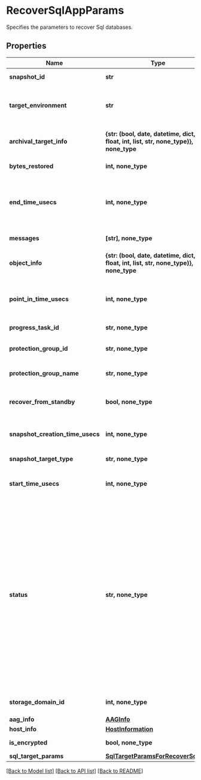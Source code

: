 # RecoverSqlAppParams

Specifies the parameters to recover Sql databases.

## Properties
Name | Type | Description | Notes
------------ | ------------- | ------------- | -------------
**snapshot_id** | **str** | Specifies the snapshot id. | 
**target_environment** | **str** | Specifies the environment of the recovery target. The corresponding params below must be filled out. | defaults to "kSQL"
**archival_target_info** | **{str: (bool, date, datetime, dict, float, int, list, str, none_type)}, none_type** | Specifies the archival target information if the snapshot is an archival snapshot. | [optional] 
**bytes_restored** | **int, none_type** | Specify the total bytes restored. | [optional] [readonly] 
**end_time_usecs** | **int, none_type** | Specifies the end time of the Recovery in Unix timestamp epoch in microseconds. This field will be populated only after Recovery is finished. | [optional] [readonly] 
**messages** | **[str], none_type** | Specify error messages about the object. | [optional] [readonly] 
**object_info** | **{str: (bool, date, datetime, dict, float, int, list, str, none_type)}, none_type** | Specifies the information about the object for which the snapshot is taken. | [optional] 
**point_in_time_usecs** | **int, none_type** | Specifies the timestamp (in microseconds. from epoch) for recovering to a point-in-time in the past. | [optional] 
**progress_task_id** | **str, none_type** | Progress monitor task id for Recovery of VM. | [optional] [readonly] 
**protection_group_id** | **str, none_type** | Specifies the protection group id of the object snapshot. | [optional] 
**protection_group_name** | **str, none_type** | Specifies the protection group name of the object snapshot. | [optional] 
**recover_from_standby** | **bool, none_type** | Specifies that user wants to perform standby restore if it is enabled for this object. | [optional] 
**snapshot_creation_time_usecs** | **int, none_type** | Specifies the time when the snapshot is created in Unix timestamp epoch in microseconds. | [optional] [readonly] 
**snapshot_target_type** | **str, none_type** | Specifies the snapshot target type. | [optional] [readonly] 
**start_time_usecs** | **int, none_type** | Specifies the start time of the Recovery in Unix timestamp epoch in microseconds. | [optional] [readonly] 
**status** | **str, none_type** | Status of the Recovery. &#39;Running&#39; indicates that the Recovery is still running. &#39;Canceled&#39; indicates that the Recovery has been cancelled. &#39;Canceling&#39; indicates that the Recovery is in the process of being cancelled. &#39;Failed&#39; indicates that the Recovery has failed. &#39;Succeeded&#39; indicates that the Recovery has finished successfully. &#39;SucceededWithWarning&#39; indicates that the Recovery finished successfully, but there were some warning messages. &#39;Skipped&#39; indicates that the Recovery task was skipped. | [optional] [readonly] 
**storage_domain_id** | **int, none_type** | Specifies the ID of the Storage Domain where this snapshot is stored. | [optional] [readonly] 
**aag_info** | [**AAGInfo**](AAGInfo.md) |  | [optional] 
**host_info** | [**HostInformation**](HostInformation.md) |  | [optional] 
**is_encrypted** | **bool, none_type** | Specifies whether the database is TDE enabled. | [optional] 
**sql_target_params** | [**SqlTargetParamsForRecoverSqlApp**](SqlTargetParamsForRecoverSqlApp.md) |  | [optional] 

[[Back to Model list]](../README.md#documentation-for-models) [[Back to API list]](../README.md#documentation-for-api-endpoints) [[Back to README]](../README.md)


